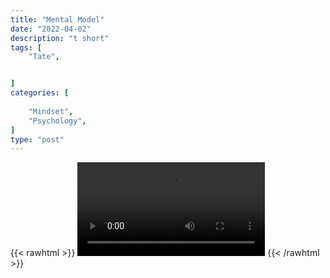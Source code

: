 ```yaml
---
title: "Mental Model"
date: "2022-04-02"
description: "t short"
tags: [
    "Tate",


]
categories: [
    
    "Mindset",
    "Psychology",
]
type: "post"
---
```

{{< rawhtml >}}
    <video width="auto" height="auto" controls>
        <source src="https://clips.dev00ps.com/Tate/MENTAL%20TOUGHNESS%20shorts%20mentaltoughness.mp4" type="video/mp4"> 
    </video>
{{< /rawhtml >}}